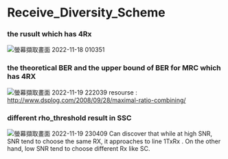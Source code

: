 # Receive_Diversity_Scheme

### the rusult which has 4Rx

![螢幕擷取畫面 2022-11-18 010351](https://user-images.githubusercontent.com/76609089/202857701-24ad42b4-bc70-4658-8f58-f150ea2dd9ef.png)

### the theoretical BER and the upper bound of BER for MRC which has 4RX

![螢幕擷取畫面 2022-11-19 222039](https://user-images.githubusercontent.com/76609089/202857777-072f57b1-a85f-49f1-8c10-8d9da88756a0.png)
resourse : http://www.dsplog.com/2008/09/28/maximal-ratio-combining/

### different rho_threshold result in SSC

![螢幕擷取畫面 2022-11-19 230409](https://user-images.githubusercontent.com/76609089/202857916-ddcf89d3-5abb-4827-992b-86f2130f579d.png)
Can discover that while at high SNR, 
SNR tend to choose the same RX, it approaches to line 1TxRx .
On the other hand, low SNR tend to choose different Rx like SC.


